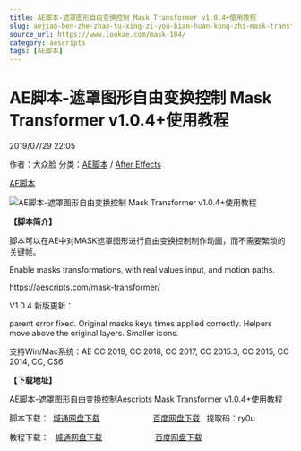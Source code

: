 ```yaml
---
title: AE脚本-遮罩图形自由变换控制 Mask Transformer v1.0.4+使用教程
slug: aejiao-ben-zhe-zhao-tu-xing-zi-you-bian-huan-kong-zhi-mask-transformer-v1-0-4-shi-yong-jiao-cheng
source_url: https://www.lookae.com/mask-104/
category: aescripts
tags: [AE脚本]
---
```

# AE脚本-遮罩图形自由变换控制 Mask Transformer v1.0.4+使用教程

2019/07/29 22:05

作者：大众脸
分类：[AE脚本](https://www.lookae.com/after-effects/aescripts/) / [After Effects](https://www.lookae.com/after-effects/)

[AE脚本](https://www.lookae.com/tag/ae%e8%84%9a%e6%9c%ac/)

![AE脚本-遮罩图形自由变换控制 Mask Transformer v1.0.4+使用教程](https://www.lookae.com/wp-content/uploads/2019/02/Mask-Transformer-.jpg "AE脚本-遮罩图形自由变换控制 Mask Transformer v1.0.4+使用教程-LookAE.com")

**【脚本简介】**

脚本可以在AE中对MASK遮罩图形进行自由变换控制制作动画，而不需要繁琐的关键帧。

Enable masks transformations, with real values input, and motion paths.

https://aescripts.com/mask-transformer/

V1.0.4 新版更新：

parent error fixed. Original masks keys times applied correctly. Helpers move above the original layers. Smaller icons.

支持Win/Mac系统：AE CC 2019, CC 2018, CC 2017, CC 2015.3, CC 2015, CC 2014, CC, CS6

**【下载地址】**

AE脚本-遮罩图形自由变换控制Aescripts Mask Transformer v1.0.4+使用教程

脚本下载：  [城通网盘下载](https://lookae.ctfile.com/fs/680462-390335234)                        [百度网盘下载](https://pan.baidu.com/s/1JIyTer6qmp7wqHqFzt2lhw)   提取码：ry0u

教程下载：   [城通网盘下载](https://lookae.ctfile.com/fs/680462-336688899)                        [百度网盘下载](https://pan.baidu.com/s/1yorzt1jFA1-rLtlj-N3DPw)
